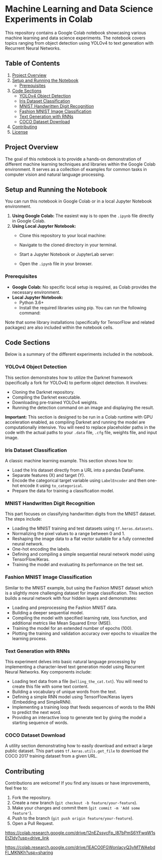 # Machine Learning and Data Science Experiments in Colab

This repository contains a Google Colab notebook showcasing various machine learning and data science experiments. The notebook covers topics ranging from object detection using YOLOv4 to text generation with Recurrent Neural Networks.

## Table of Contents

1.  [Project Overview](#project-overview)
2.  [Setup and Running the Notebook](#setup-and-running-the-notebook)
    *   [Prerequisites](#prerequisites)
3.  [Code Sections](#code-sections)
    *   [YOLOv4 Object Detection](#yolov4-object-detection)
    *   [Iris Dataset Classification](#iris-dataset-classification)
    *   [MNIST Handwritten Digit Recognition](#mnist-handwritten-digit-recognition)
    *   [Fashion MNIST Image Classification](#fashion-mnist-image-classification)
    *   [Text Generation with RNNs](#text-generation-with-rnns)
    *   [COCO Dataset Download](#coco-dataset-download)
4.  [Contributing](#contributing)
5.  [License](#license)

## Project Overview

The goal of this notebook is to provide a hands-on demonstration of different machine learning techniques and libraries within the Google Colab environment. It serves as a collection of examples for common tasks in computer vision and natural language processing.

## Setup and Running the Notebook

You can run this notebook in Google Colab or in a local Jupyter Notebook environment.

1.  **Using Google Colab:** The easiest way is to open the `.ipynb` file directly in Google Colab.
2.  **Using Local Jupyter Notebook:**
    *   Clone this repository to your local machine:
    *  Navigate to the cloned directory in your terminal.
    *   Start a Jupyter Notebook or JupyterLab server:
  
      *   Open the `.ipynb` file in your browser.

### Prerequisites

*   **Google Colab:** No specific local setup is required, as Colab provides the necessary environment.
*   **Local Jupyter Notebook:**
    *   Python 3.6+
    *   Install the required libraries using pip. You can run the following command:

 Note that some library installations (specifically for TensorFlow and related packages) are also included within the notebook cells.

## Code Sections

Below is a summary of the different experiments included in the notebook.

### YOLOv4 Object Detection

This section demonstrates how to utilize the Darknet framework (specifically a fork for YOLOv4) to perform object detection. It involves:
*   Cloning the Darknet repository.
*   Compiling the Darknet executable.
*   Downloading pre-trained YOLOv4 weights.
*   Running the detection command on an image and displaying the result.

**Important:** This section is designed to be run in a Colab runtime with GPU acceleration enabled, as compiling Darknet and running the model are computationally intensive. You will need to replace placeholder paths in the code with the actual paths to your `.data` file, `.cfg` file, weights file, and input image.

### Iris Dataset Classification

A classic machine learning example. This section shows how to:
*   Load the Iris dataset directly from a URL into a pandas DataFrame.
*   Separate features (X) and target (Y).
*   Encode the categorical target variable using `LabelEncoder` and then one-hot encode it using `to_categorical`.
*   Prepare the data for training a classification model.

### MNIST Handwritten Digit Recognition

This part focuses on classifying handwritten digits from the MNIST dataset. The steps include:
*   Loading the MNIST training and test datasets using `tf.keras.datasets`.
*   Normalizing the pixel values to a range between 0 and 1.
*   Reshaping the image data to a flat vector suitable for a fully connected neural network.
*   One-hot encoding the labels.
*   Defining and compiling a simple sequential neural network model using TensorFlow/Keras.
*   Training the model and evaluating its performance on the test set.

### Fashion MNIST Image Classification

Similar to the MNIST example, but using the Fashion MNIST dataset which is a slightly more challenging dataset for image classification. This section builds a neural network with four hidden layers and demonstrates:
*   Loading and preprocessing the Fashion MNIST data.
*   Building a deeper sequential model.
*   Compiling the model with specified learning rate, loss function, and additional metrics like Mean Squared Error (MSE).
*   Training the model for an extended number of epochs (100).
*   Plotting the training and validation accuracy over epochs to visualize the learning process.

### Text Generation with RNNs

This experiment delves into basic natural language processing by implementing a character-level text generation model using Recurrent Neural Networks. Key components include:
*   Loading text data from a file (`belling_the_cat.txt`). You will need to create this file with some text content.
*   Building a vocabulary of unique words from the text.
*   Defining a simple RNN model using TensorFlow/Keras layers (Embedding and SimpleRNN).
*   Implementing a training loop that feeds sequences of words to the RNN to predict the next word.
*   Providing an interactive loop to generate text by giving the model a starting sequence of words.

### COCO Dataset Download

A utility section demonstrating how to easily download and extract a large public dataset. This part uses `tf.keras.utils.get_file` to download the COCO 2017 training dataset from a given URL.

## Contributing

Contributions are welcome! If you find any issues or have improvements, feel free to:
1.  Fork the repository.
2.  Create a new branch (`git checkout -b feature/your-feature`).
3.  Make your changes and commit them (`git commit -m 'Add some feature'`).
4.  Push to the branch (`git push origin feature/your-feature`).
5.  Open a Pull Request.


https://colab.research.google.com/drive/12nEZssycFp_I87bPmS6YFwqW1sEtZIdy?usp=drive_link

https://colab.research.google.com/drive/1EACO0FGWonlacyQ3yMTWAebdFl_MKNKh?usp=sharing
